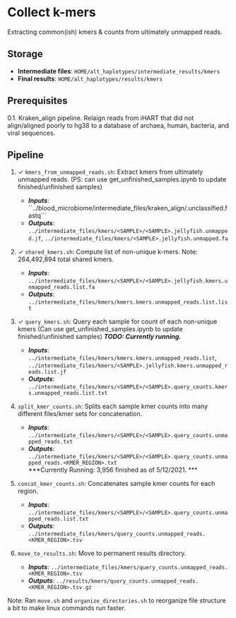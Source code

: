 # Collect k-mers
Extracting common(ish) kmers & counts from ultimately unmapped reads.

## Storage
- **Intermediate files**: ```HOME/alt_haplotypes/intermediate_results/kmers```
- **Final results**: ```HOME/alt_haplotypes/results/kmers```

## Prerequisites

0.1. Kraken_align pipeline. Relaign reads from iHART that did not align/aligned poorly to hg38 to a database of archaea, human, bacteria, and viral sequences.

## Pipeline

1.  ✓ ```kmers_from_unmapped_reads.sh```: Extract kmers from ultimately unmapped reads. (PS: can use get_unfinished_samples.ipynb to update finished/unfinished samples)
    - ***Inputs***: ``../blood_microbiome/intermediate_files/kraken_align/<SAMPLE>.unclassified.fastq```
    - ***Outputs***: ```../intermediate_files/kmers/<SAMPLE>/<SAMPLE>.jellyfish.unmapped.jf```, ```../intermediate_files/kmers/<SAMPLE>.jellyfish.unmapped.fa```

2. ✓ ```shared_kmers.sh```: Compute list of non-unique k-mers. Note: 264,492,894 total shared kmers.
    - ***Inputs***: ```../intermediate_files/kmers/<SAMPLE>/<SAMPLE>.jellyfish.kmers.unmapped_reads.list.fa```
    - ***Outputs***: ```../intermediate_files/kmers/kmers.kmers.unmapped_reads.list.list```

3. ✓ ```query_kmers.sh```: Query each sample for count of each non-unique kmers (Can use get_unfinished_samples.ipynb to update finished/unfinished samples) ***TODO: Currently running.***
    - ***Inputs***: ```../intermediate_files/kmers/kmers.kmers.unmapped_reads.list```, ```../intermediate_files/kmers/<SAMPLE>.jellyfish.kmers.unmapped_reads.list.jf```
    - ***Outputs***: ```../intermediate_files/kmers/<SAMPLE>/<SAMPLE>.query_counts.kmers.unmapped_reads.list.txt```

4. ```split_kmer_counts.sh```: Splits each sample kmer counts into many different files/kmer sets for concatenation.
    - ***Inputs***:  ```../intermediate_files/kmers/<SAMPLE>/<SAMPLE>.query_counts.unmapped_reads.txt```
    - ***Outputs***: ```../intermediate_files/kmers/<SAMPLE>/<SAMPLE>.query_counts.unmapped_reads.<KMER_REGION>.txt```    
     ***Currently Running: 3,956 finished as of 5/12/2021. ***

6. ```concat_kmer_counts.sh```: Concatenates sample kmer counts for each region.
    - ***Inputs***:  ```../intermediate_files/kmers/<SAMPLE>/<SAMPLE>.query_counts.unmapped_reads.list.txt```
    - ***Outputs***: ```../intermediate_files/kmers/query_counts.unmapped_reads.<KMER_REGION>.tsv```
    
7. ```move_to_results.sh```: Move to permanent results directory.
    - ***Inputs***: ```../intermediate_files/kmers/query_counts.unmapped_reads.<KMER_REGION>.tsv```
    - ***Outputs***: ```../results/kmers/query_counts.unmapped_reads.<KMER_REGION>.tsv.gz```


Note: Ran ```move.sh``` and ```organize_directories.sh``` to reorganize file structure a bit to make linux commands run faster.